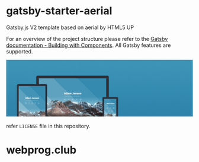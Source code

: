 # gatsby-starter-aerial

Gatsby.js V2  template based on aerial by HTML5 UP

For an overview of the project structure please refer to the [Gatsby documentation - Building with Components](https://www.gatsbyjs.org/docs/building-with-components/).
All Gatsby features are supported.

![Screenshot](./src/assets/img/aerial.jpg)



refer `LICENSE` file in this repository.
# webprog.club
